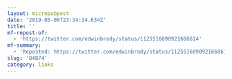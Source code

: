 ```yaml
---
layout: micropubpost
date: '2019-05-06T23:34:34.634Z'
title: ''
mf-repost-of:
  - 'https://twitter.com/edwinbrady/status/1125516890921668614'
mf-summary:
  - 'Reposted: https://twitter.com/edwinbrady/status/1125516890921668614'
slug: '84874'
category: links
---
```

